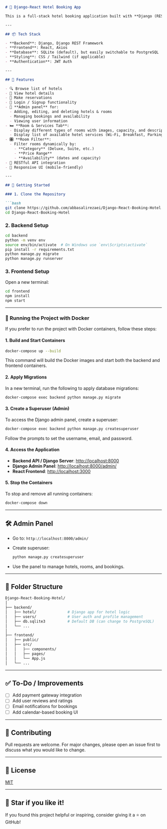 ````markdown
# 🏨 Django-React Hotel Booking App

This is a full-stack hotel booking application built with **Django (REST Framework)** on the backend and **React** on the frontend. Users can browse available hotels and rooms, filter based on preferences, and make reservations. Admins can manage hotels, rooms, and bookings through a dedicated panel.

---

## 📦 Tech Stack

- **Backend**: Django, Django REST Framework  
- **Frontend**: React, Axios  
- **Database**: SQLite (default), but easily switchable to PostgreSQL  
- **Styling**: CSS / Tailwind (if applicable)  
- **Authentication**: JWT Auth  

---

## 🎯 Features

- 🔍 Browse list of hotels  
- 🏨 View hotel details  
- 📅 Make reservations  
- 🔐 Login / Signup functionality  
- 📂 **Admin panel** for:  
  - Adding, editing, and deleting hotels & rooms  
  - Managing bookings and availability  
  - Viewing user information  
- 🛏️ **Room & Services Tab**:  
  - Display different types of rooms with images, capacity, and descriptions  
  - Display list of available hotel services (Wi‑Fi, Breakfast, Parking, etc.)  
- 🎛️ **Room Filter**:  
  - Filter rooms dynamically by:  
    - **Category** (Deluxe, Suite, etc.)  
    - **Price Range**  
    - **Availability** (dates and capacity)  
- 🔗 RESTful API integration  
- 📱 Responsive UI (mobile‑friendly)  

---

## 🚀 Getting Started

### 1. Clone the Repository

```bash
git clone https://github.com/abbasalirezaei/Django-React-Booking-Hotel.git
cd Django-React-Booking-Hotel
````

### 2. Backend Setup

```bash
cd backend
python -m venv env
source env/bin/activate  # On Windows use `env\Scripts\activate`
pip install -r requirements.txt
python manage.py migrate
python manage.py runserver
```

### 3. Frontend Setup

Open a new terminal:

```bash
cd frontend
npm install
npm start
```

---

### 🐳 Running the Project with Docker

If you prefer to run the project with Docker containers, follow these steps:

#### 1. Build and Start Containers

```bash
docker-compose up --build
```

This command will build the Docker images and start both the backend and frontend containers.

#### 2. Apply Migrations

In a new terminal, run the following to apply database migrations:

```bash
docker-compose exec backend python manage.py migrate
```

#### 3. Create a Superuser (Admin)

To access the Django admin panel, create a superuser:

```bash
docker-compose exec backend python manage.py createsuperuser
```

Follow the prompts to set the username, email, and password.

#### 4. Access the Application

* **Backend API / Django Server**: [http://localhost:8000](http://localhost:8000)
* **Django Admin Panel**: [http://localhost:8000/admin/](http://localhost:8000/admin/)
* **React Frontend**: [http://localhost:3000](http://localhost:3000)

#### 5. Stop the Containers

To stop and remove all running containers:

```bash
docker-compose down
```

---

## 🛠️ Admin Panel

* Go to: `http://localhost:8000/admin/`

* Create superuser:

  ```bash
  python manage.py createsuperuser
  ```

* Use the panel to manage hotels, rooms, and bookings.

---

## 📁 Folder Structure

```bash
Django-React-Booking-Hotel/
│
├── backend/
│   ├── hotel/              # Django app for hotel logic
│   ├── users/              # User auth and profile management
│   ├── db.sqlite3          # Default DB (can change to PostgreSQL)
│   └── ...
│
├── frontend/
│   ├── public/
│   ├── src/
│   │   ├── components/
│   │   ├── pages/
│   │   └── App.js
│   └── ...
```

---

## ✅ To-Do / Improvements

* [ ] Add payment gateway integration
* [ ] Add user reviews and ratings
* [ ] Email notifications for bookings
* [ ] Add calendar-based booking UI

---

## 🙌 Contributing

Pull requests are welcome. For major changes, please open an issue first to discuss what you would like to change.

---

## 📄 License

[MIT](./LICENSE)

---

## 🌟 Star if you like it!

If you found this project helpful or inspiring, consider giving it a ⭐️ on GitHub!

```
```
